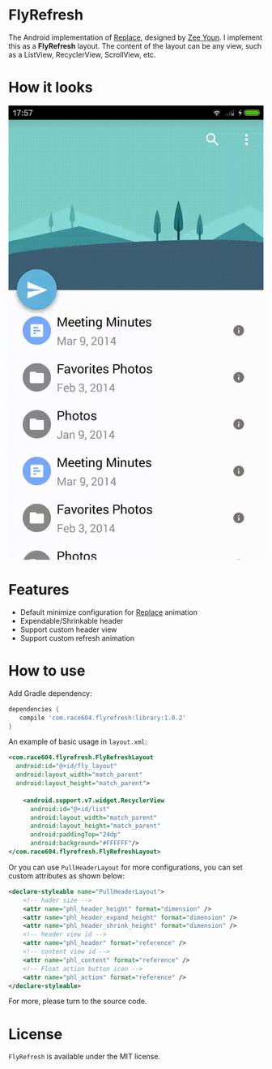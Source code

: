 # FlyRefresh
The Android implementation of [Replace](https://dribbble.com/shots/2067564-Replace), designed by [Zee Youn](https://dribbble.com/zeeyoung).
I implement this as a **FlyRefresh** layout. The content of the layout can be any view, such as a ListView, RecyclerView, ScrollView, etc.

# How it looks
![flyrefresh](./images/flyrefresh.gif)

# Features
* Default minimize configuration for [Replace](https://dribbble.com/shots/2067564-Replace) animation
* Expendable/Shrinkable header
* Support custom header view
* Support custom refresh animation

# How to use

Add Gradle dependency:

```gradle
dependencies {
   compile 'com.race604.flyrefresh:library:1.0.2'
}
```

An example of basic usage in `layout.xml`:

```xml
<com.race604.flyrefresh.FlyRefreshLayout
  android:id="@+id/fly_layout"
  android:layout_width="match_parent"
  android:layout_height="match_parent">

    <android.support.v7.widget.RecyclerView
      android:id="@+id/list"
      android:layout_width="match_parent"
      android:layout_height="match_parent"
      android:paddingTop="24dp"
      android:background="#FFFFFF"/>
</com.race604.flyrefresh.FlyRefreshLayout>
```

Or you can use `PullHeaderLayout` for more configurations, you can set custom attributes as shown below:

```xml
<declare-styleable name="PullHeaderLayout">
    <!-- hader size -->
    <attr name="phl_header_height" format="dimension" />
    <attr name="phl_header_expand_height" format="dimension" />
    <attr name="phl_header_shrink_height" format="dimension" />
    <!-- header view id -->
    <attr name="phl_header" format="reference" />
    <!-- content view id -->
    <attr name="phl_content" format="reference" />
    <!-- Float action button icon -->
    <attr name="phl_action" format="reference" />
</declare-styleable>
```
For more, please turn to the source code.

# License
`FlyRefresh` is available under the MIT license.
